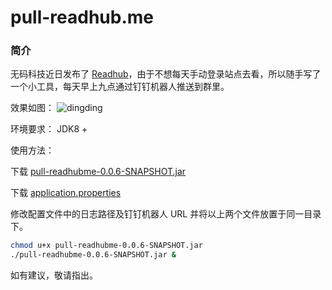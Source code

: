 # pull-readhub.me

### 简介
无码科技近日发布了 [Readhub](https://readhub.me/)，由于不想每天手动登录站点去看，所以随手写了一个小工具，每天早上九点通过钉钉机器人推送到群里。

效果如图：
![dingding](https://storage.tianshuang.me/pull-readhubme/dingtalk.jpg)

环境要求：
JDK8 +

使用方法：

下载 [pull-readhubme-0.0.6-SNAPSHOT.jar](https://storage.tianshuang.me/pull-readhubme/pull-readhubme-0.0.6-SNAPSHOT.jar)

下载 [application.properties](https://storage.tianshuang.me/pull-readhubme/application.properties)

修改配置文件中的日志路径及钉钉机器人 URL 并将以上两个文件放置于同一目录下。

```Bash
chmod u+x pull-readhubme-0.0.6-SNAPSHOT.jar
./pull-readhubme-0.0.6-SNAPSHOT.jar &
```

如有建议，敬请指出。
